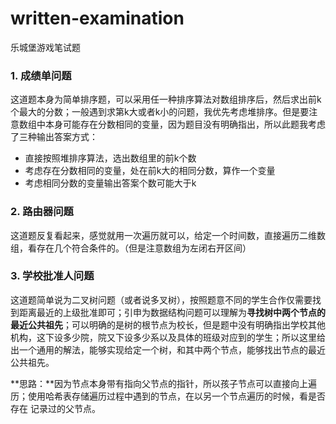 # written-examination
乐城堡游戏笔试题

### 1. 成绩单问题

​		这道题本身为简单排序题，可以采用任一种排序算法对数组排序后，然后求出前k个最大的分数；一般遇到求第k大或者k小的问题，我优先考虑堆排序。
​		但是要注意数组中本身可能存在分数相同的变量，因为题目没有明确指出，所以此题我考虑了三种输出答案方式：

- 直接按照堆排序算法，选出数组里的前k个数
- 考虑存在分数相同的变量，处在前k大的相同分数，算作一个变量
- 考虑相同分数的变量输出答案个数可能大于k

### 2. 路由器问题

这道题反复看起来，感觉就用一次遍历就可以，给定一个时间数，直接遍历二维数组，看存在几个符合条件的。（但是注意数组为左闭右开区间）

### 3. 学校批准人问题

​		这道题简单说为二叉树问题（或者说多叉树），按照题意不同的学生合作仅需要找到距离最近的上级批准即可；引申为数据结构问题可以理解为**寻找树中两个节点的最近公共祖先**；可以明确的是树的根节点为校长，但是题中没有明确指出学校其他机构，这下设多少院，院又下设多少系以及具体的班级对应到的学生；所以这里给出一个通用的解法，能够实现给定一个树，和其中两个节点，能够找出节点的最近公共祖先。

​		**思路：**因为节点本身带有指向父节点的指针，所以孩子节点可以直接向上遍历；使用哈希表存储遍历过程中遇到的节点，在以另一个节点遍历的时候，看是否存在 记录过的父节点。
